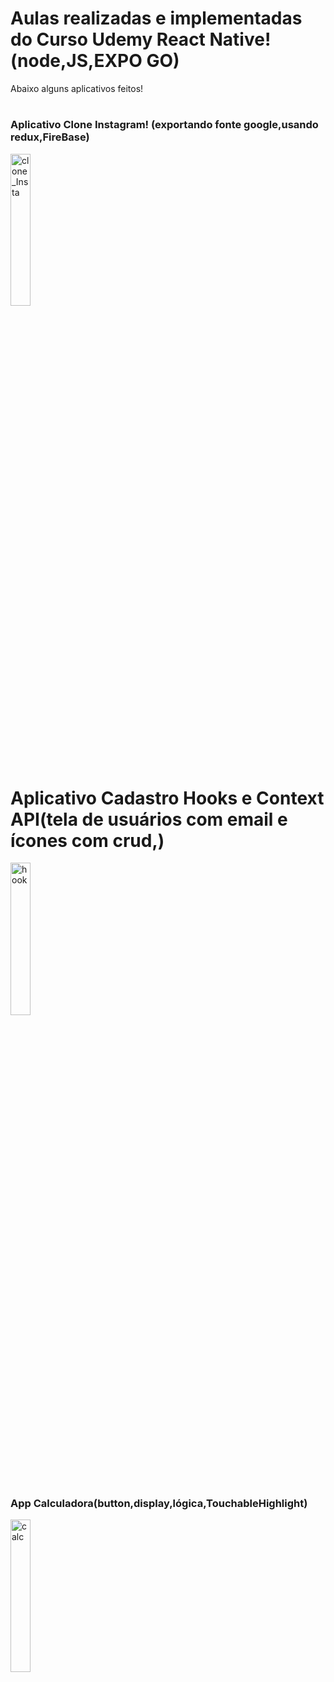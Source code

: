 # Aulas realizadas e implementadas do Curso Udemy React Native!(node,JS,EXPO GO)
Abaixo alguns aplicativos feitos!
#


 ### Aplicativo Clone Instagram! (exportando fonte google,usando redux,FireBase)


<img src="https://github.com/FelipeXavier99/React-Native/assets/127893679/a33e80eb-99cc-4473-a71b-348d2d76f4dd" width="25%" height=auto alt="clone_Insta">



#
#

# Aplicativo Cadastro Hooks e Context API(tela de usuários com email e ícones com crud,)

<img src="https://github.com/FelipeXavier99/React-Native/assets/127893679/d505d582-af36-49e0-ad21-a8b1301f588e" width="25%" height=auto alt="hook">

#
#


### App Calculadora(button,display,lógica,TouchableHighlight)

<img src="https://github.com/FelipeXavier99/React-Native/assets/127893679/7816a991-cb43-4216-ba68-c654fb6d6eb0" width="25%" height=auto alt="calc">

#
#

###




